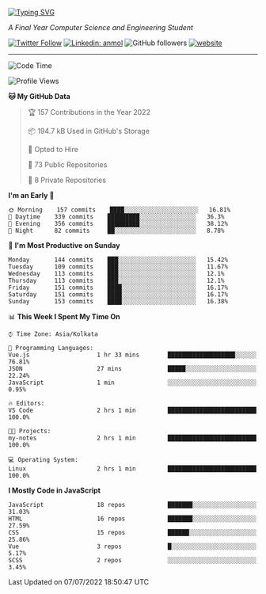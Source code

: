 [![Typing SVG](https://readme-typing-svg.herokuapp.com?lines=HI%2C+I'm+Tonal;I'm+a+MEVN+Stack+Developer)](https://git.io/typing-svg)

<p><em>A Final Year Computer Science and Engineering Student</em></p>

[![Twitter Follow](https://img.shields.io/twitter/follow/tonalmathew?style=flat)](https://twitter.com/intent/follow?screen_name=tonalmathew)
[![Linkedin: anmol](https://img.shields.io/badge/tonal-mathew?style=flat-square&logo=Linkedin&logoColor=white&link=https://www.linkedin.com/in/tonal-mathew/)](https://www.linkedin.com/in/tonal-mathew/)
![GitHub followers](https://img.shields.io/github/followers/tonalmathew?label=Follow&style=social)
[![website](https://img.shields.io/badge/Website-46a2f1.svg?&style=flat-square&logo=Google-Chrome&logoColor=white&link=http://tonalmathew.github.io/)](http://tonalmathew.github.io/)

---
<!--START_SECTION:waka-->
![Code Time](http://img.shields.io/badge/Code%20Time-0%20secs-blue)

![Profile Views](http://img.shields.io/badge/Profile%20Views-1-blue)

**🐱 My GitHub Data** 

> 🏆 157 Contributions in the Year 2022
 > 
> 📦 194.7 kB Used in GitHub's Storage 
 > 
> 💼 Opted to Hire
 > 
> 📜 73 Public Repositories 
 > 
> 🔑 8 Private Repositories  
 > 
**I'm an Early 🐤** 

```text
🌞 Morning    157 commits    ████░░░░░░░░░░░░░░░░░░░░░   16.81% 
🌆 Daytime    339 commits    █████████░░░░░░░░░░░░░░░░   36.3% 
🌃 Evening    356 commits    █████████░░░░░░░░░░░░░░░░   38.12% 
🌙 Night      82 commits     ██░░░░░░░░░░░░░░░░░░░░░░░   8.78%

```
📅 **I'm Most Productive on Sunday** 

```text
Monday       144 commits    ███░░░░░░░░░░░░░░░░░░░░░░   15.42% 
Tuesday      109 commits    ███░░░░░░░░░░░░░░░░░░░░░░   11.67% 
Wednesday    113 commits    ███░░░░░░░░░░░░░░░░░░░░░░   12.1% 
Thursday     113 commits    ███░░░░░░░░░░░░░░░░░░░░░░   12.1% 
Friday       151 commits    ████░░░░░░░░░░░░░░░░░░░░░   16.17% 
Saturday     151 commits    ████░░░░░░░░░░░░░░░░░░░░░   16.17% 
Sunday       153 commits    ████░░░░░░░░░░░░░░░░░░░░░   16.38%

```


📊 **This Week I Spent My Time On** 

```text
⌚︎ Time Zone: Asia/Kolkata

💬 Programming Languages: 
Vue.js                   1 hr 33 mins        ███████████████████░░░░░░   76.81% 
JSON                     27 mins             █████░░░░░░░░░░░░░░░░░░░░   22.24% 
JavaScript               1 min               ░░░░░░░░░░░░░░░░░░░░░░░░░   0.95%

🔥 Editors: 
VS Code                  2 hrs 1 min         █████████████████████████   100.0%

🐱‍💻 Projects: 
my-notes                 2 hrs 1 min         █████████████████████████   100.0%

💻 Operating System: 
Linux                    2 hrs 1 min         █████████████████████████   100.0%

```

**I Mostly Code in JavaScript** 

```text
JavaScript               18 repos            ███████░░░░░░░░░░░░░░░░░░   31.03% 
HTML                     16 repos            ███████░░░░░░░░░░░░░░░░░░   27.59% 
CSS                      15 repos            ██████░░░░░░░░░░░░░░░░░░░   25.86% 
Vue                      3 repos             █░░░░░░░░░░░░░░░░░░░░░░░░   5.17% 
SCSS                     2 repos             ░░░░░░░░░░░░░░░░░░░░░░░░░   3.45%

```



 Last Updated on 07/07/2022 18:50:47 UTC
<!--END_SECTION:waka-->
